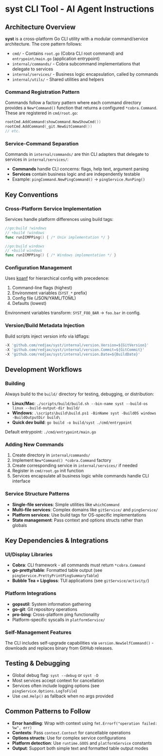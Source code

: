 # syst CLI Tool - AI Agent Instructions

## Architecture Overview

**syst** is a cross-platform Go CLI utility with a modular command/service architecture. The core pattern follows:
- `cmd/` - Contains `root.go` (Cobra CLI root command) and `entrypoint/main.go` (application entrypoint)
- `internal/commands/` - Cobra subcommand implementations that delegate to services
- `internal/services/` - Business logic encapsulation, called by commands
- `internal/utils/` - Shared utilities and helpers

### Command Registration Pattern
Commands follow a factory pattern where each command directory provides a `New*Command()` function that returns a configured `*cobra.Command`. These are registered in `cmd/root.go`:

```go
rootCmd.AddCommand(showCommand.NewShowCmd())
rootCmd.AddCommand(_git.NewGitCommand())
// etc.
```

### Service-Command Separation
Commands in `internal/commands/` are thin CLI adapters that delegate to services in `internal/services/`:
- **Commands** handle CLI concerns: flags, help text, argument parsing
- **Services** contain business logic and are independently testable
- Example: `pingCommand.NewPingCommand()` → `pingService.RunPing()`

## Key Conventions

### Cross-Platform Service Implementation
Services handle platform differences using build tags:
```go
//go:build !windows
// +build !windows
func runICMPPing() { /* Unix implementation */ }

//go:build windows 
// +build windows  
func runICMPPing() { /* Windows implementation */ }
```

### Configuration Management
Uses [koanf](https://github.com/knadh/koanf) for hierarchical config with precedence:
1. Command-line flags (highest)
2. Environment variables (`SYST_*` prefix)
3. Config file (JSON/YAML/TOML)
4. Defaults (lowest)

Environment variables transform: `SYST_FOO_BAR` → `foo.bar` in config.

### Version/Build Metadata Injection
Build scripts inject version info via ldflags:
```bash
-X 'github.com/redjax/syst/internal/version.Version=${GitVersion}'
-X 'github.com/redjax/syst/internal/version.Commit=${GitCommit}'
-X 'github.com/redjax/syst/internal/version.Date=${BuildDate}'
```

## Development Workflows

### Building
Always build to the `build/` directory for testing, debugging, or distribution:
- **Linux/Mac**: `./scripts/build/build.sh --bin-name syst --build-os linux --build-output-dir build/`
- **Windows**: `.\scripts\build\build.ps1 -BinName syst -BuildOS windows -BuildOutputDir build\`
- **Quick dev build**: `go build -o build/syst ./cmd/entrypoint`

Default entrypoint: `./cmd/entrypoint/main.go`

### Adding New Commands
1. Create directory in `internal/commands/` 
2. Implement `New*Command() *cobra.Command` factory
3. Create corresponding service in `internal/services/` if needed
4. Register in `cmd/root.go` init function
5. Services encapsulate all business logic while commands handle CLI interface

### Service Structure Patterns
- **Single-file services**: Simple utilities like `whichCommand` 
- **Multi-file services**: Complex domains like `gitService/` and `pingService/`
- **Platform services**: Use build tags for OS-specific implementations
- **State management**: Pass context and options structs rather than globals

## Key Dependencies & Integrations

### UI/Display Libraries
- **Cobra**: CLI framework - all commands must return `*cobra.Command`
- **go-pretty/table**: Formatted table output (see `pingService.PrettyPrintPingSummaryTable`)
- **Bubble Tea + Lipgloss**: TUI applications (see `gitService/activity/`)

### Platform Integrations
- **gopsutil**: System information gathering
- **go-git**: Git repository operations  
- **pro-bing**: Cross-platform ping functionality
- Platform-specific syscalls in `platformService/`

### Self-Management Features
The CLI includes self-upgrade capabilities via `version.NewSelfCommand()` - downloads and replaces binary from GitHub releases.

## Testing & Debugging
- Global debug flag: `syst --debug` or `syst -D` 
- Most services accept context for cancellation
- Services often include logging options (see `pingService.Options.LogToFile`)
- Use `cmd.Help()` as fallback when no args provided

## Common Patterns to Follow
- **Error handling**: Wrap with context using `fmt.Errorf("operation failed: %w", err)`
- **Contexts**: Pass `context.Context` for cancellable operations
- **Options structs**: Use for complex service configurations 
- **Platform detection**: Use `runtime.GOOS` and `platformService` constants
- **Output**: Support both simple text and formatted table output modes
